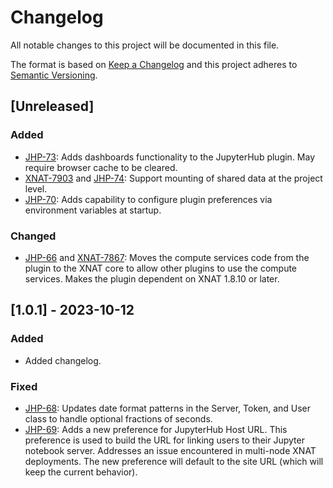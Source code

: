 # Changelog

All notable changes to this project will be documented in this file.

The format is based on [Keep a Changelog](https://keepachangelog.com/en/1.0.0/)
and this project adheres to [Semantic Versioning](https://semver.org/spec/v2.0.0.html).

## [Unreleased]

### Added

- [JHP-73][]: Adds dashboards functionality to the JupyterHub plugin. May require browser cache to be cleared.
- [XNAT-7903][] and [JHP-74][]: Support mounting of shared data at the project level. 
- [JHP-70]: Adds capability to configure plugin preferences via environment variables at startup.

### Changed

- [JHP-66][] and [XNAT-7867][]: Moves the compute services code from the plugin to the XNAT core to allow other plugins 
                                to use the compute services. Makes the plugin dependent on XNAT 1.8.10 or later.


## [1.0.1] - 2023-10-12

### Added

- Added changelog.

### Fixed

- [JHP-68][]: Updates date format patterns in the Server, Token, and User class to handle optional fractions of seconds.
- [JHP-69][]: Adds a new preference for JupyterHub Host URL. This preference is used to build the URL for linking users 
              to their Jupyter notebook server. Addresses an issue encountered in multi-node XNAT deployments.
              The new preference will default to the site URL (which will keep the current behavior).

[XNAT-7867]: https://radiologics.atlassian.net/browse/XNAT-7867
[XNAT-7903]: https://radiologics.atlassian.net/browse/XNAT-7903
[JHP-66]: https://radiologics.atlassian.net/jira/software/c/projects/JHP/issues/JHP-66
[JHP-68]: https://radiologics.atlassian.net/jira/software/c/projects/JHP/issues/JHP-68
[JHP-69]: https://radiologics.atlassian.net/jira/software/c/projects/JHP/issues/JHP-69
[JHP-70]: https://radiologics.atlassian.net/jira/software/c/projects/JHP/issues/JHP-70
[JHP-73]: https://radiologics.atlassian.net/jira/software/c/projects/JHP/issues/JHP-73
[JHP-74]: https://radiologics.atlassian.net/jira/software/c/projects/JHP/issues/JHP-74
